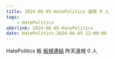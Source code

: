 ```yaml
---
title: 2024-06-05-HatePolitics 違規 0 人
tags:
    - HatePolitics
abbrlink: 2024-06-05-HatePolitics
date: HatePolitics-2024-06-05 12:00:00
---
```

HatePolitics 板 [板規連結](https://www.ptt.cc/bbs/HatePolitics/M.1617115262.A.D60.html)
昨天違規 0 人
